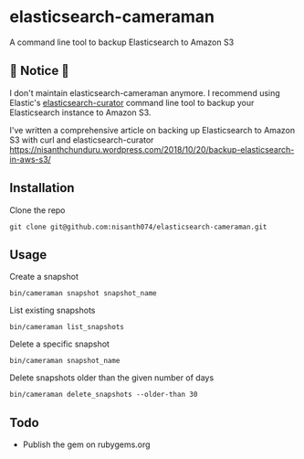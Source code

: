 # elasticsearch-cameraman

A command line tool to backup Elasticsearch to Amazon S3

## 🚨 Notice 🚨

I don't maintain elasticsearch-cameraman anymore. I recommend using Elastic's [elasticsearch-curator](https://www.elastic.co/guide/en/elasticsearch/client/curator/current/index.html) command line tool to backup your Elasticsearch instance to Amazon S3.

I've written a comprehensive article on backing up Elasticsearch to Amazon S3 with curl and elasticsearch-curator https://nisanthchunduru.wordpress.com/2018/10/20/backup-elasticsearch-in-aws-s3/

## Installation

Clone the repo

```
git clone git@github.com:nisanth074/elasticsearch-cameraman.git
```

## Usage

Create a snapshot

```
bin/cameraman snapshot snapshot_name
```

List existing snapshots

```
bin/cameraman list_snapshots
```

Delete a specific snapshot

```
bin/cameraman snapshot_name
```

Delete snapshots older than the given number of days

```
bin/cameraman delete_snapshots --older-than 30
```

## Todo

- Publish the gem on rubygems.org
